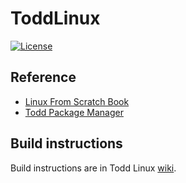 # ToddLinux

[![License](https://img.shields.io/badge/license-MIT-yellow)](https://github.com/ToddLinux/ToddLinux/blob/main/LICENSE)

## Reference
- [Linux From Scratch Book](https://www.linuxfromscratch.org/lfs/downloads/10.1/LFS-BOOK-10.1.pdf)
- [Todd Package Manager](https://github.com/ToddLinux/Todd)

## Build instructions
Build instructions are in Todd Linux [wiki](https://github.com/ToddLinux/ToddLinux/wiki).
